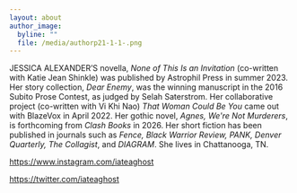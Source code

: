```yaml
---
layout: about
author_image:
  byline: ""
  file: /media/authorp21-1-1-.png
---
```

JESSICA ALEXANDER’S novella, *None of This Is an Invitation* (co-written with Katie Jean Shinkle) was published by Astrophil Press in summer 2023. Her story collection, *Dear Enemy*, was the winning manuscript in the 2016 Subito Prose Contest, as judged by Selah Saterstrom. Her collaborative project (co-written with Vi Khi Nao) *That Woman Could Be You* came out with BlazeVox in April 2022. Her gothic novel, *Agnes, We're Not Murderers*, is forthcoming from *Clash Books* in 2026. Her short fiction has been published in journals such as *Fence, Black Warrior Review, PANK, Denver Quarterly, The Collagist*, and *DIAGRAM*. She lives in Chattanooga, TN.

<https://www.instagram.com/iateaghost>

<https://twitter.com/iateaghost>